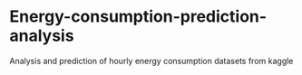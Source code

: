 # Energy-consumption-prediction-analysis
Analysis and prediction of hourly energy consumption datasets from kaggle
